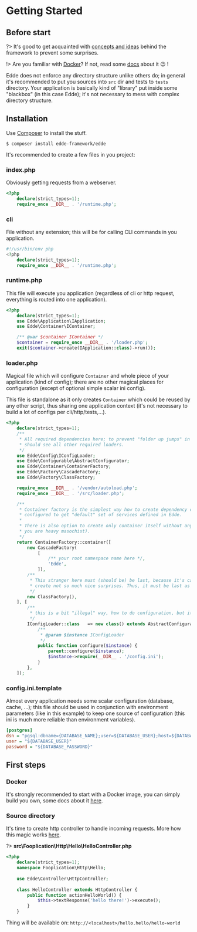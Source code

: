 # Getting Started

## Before start

?> It's good to get acquainted with [concepts and ideas](/ideas.md) behind the framework to prevent some surprises.

!> Are you familiar with [Docker](/docker)? If not, read some [docs](https://docs.docker.com/) about it :wink: ! 

Edde does not enforce any directory structure unlike others do; in general it's recommended
to put you sources into `src` dir and tests to `tests` directory. Your application is basically
kind of "library" put inside some "blackbox" (in this case Edde); it's not necessary to mess
with complex directory structure.

## Installation

Use [Composer](https://getcomposer.org/doc/00-intro.md) to install the stuff.

`$ composer install edde-framework/edde`

It's recommended to create a few files in you project:

### index.php

Obviously getting requests from a webserver.

```php
<?php
	declare(strict_types=1);
	require_once __DIR__ . '/runtime.php';

```

### cli

File without any extension; this will be for calling CLI commands in you application. 

```php
#!/usr/bin/env php
<?php
	declare(strict_types=1);
	require_once __DIR__ . '/runtime.php';

```

### runtime.php

This file will execute you application (regardless of cli or http request, everything is routed into
one application). 

```php
<?php
	declare(strict_types=1);
	use Edde\Application\IApplication;
	use Edde\Container\IContainer;

	/** @var $container IContainer */
	$container = require_once __DIR__ . '/loader.php';
	exit($container->create(IApplication::class)->run());

```

### loader.php

Magical file which will configure `Container` and whole piece of your application (kind of config);
there are no other magical places for configuration (except of optional simple scalar ini config).

This file is standalone as it only creates `Container` which could be reused by any other script,
thus sharing one application context (it's not necessary to build a lot of configs per cli/http/tests,...).

```php
<?php
	declare(strict_types=1);
	/**
	 * All required dependencies here; to prevent "folder up jumps" in path, this file
	 * should see all other required loaders.
	 */
	use Edde\Config\IConfigLoader;
	use Edde\Configurable\AbstractConfigurator;
	use Edde\Container\ContainerFactory;
	use Edde\Factory\CascadeFactory;
	use Edde\Factory\ClassFactory;

	require_once __DIR__ . '/vendor/autoload.php';
	require_once __DIR__ . '/src/loader.php';

	/**
	 * Container factory is the simplest way how to create dependency container; in this particular case container is also
	 * configured to get "default" set of services defined in Edde.
	 *
	 * There is also option to create only container itself without any internal dependencies (not so much recommended except
	 * you are heavy masochist).
	 */
	return ContainerFactory::container([
		new CascadeFactory(
			[
				/** your root namespace name here */,
				'Edde',
			]),
		/**
		 * This stranger here must (should be) be last, because it's canHandle method is able to kill a lot of dependencies and
		 * create not so much nice surprises. Thus, it must be last as kind of dependency fallback.
		 */
		new ClassFactory(),
	], [
		/**
		 * this is a bit "illegal" way, how to do configuration, but it... works
		 */
		IConfigLoader::class   => new class() extends AbstractConfigurator {
			/**
			 * @param $instance IConfigLoader
			 */
			public function configure($instance) {
				parent::configure($instance);
				$instance->require(__DIR__ . '/config.ini');
			}
		},
	]);

```

### config.ini.template

Almost every application needs some scalar configuration (database, cache, ...); this file should be used in conjunction
with environment parameters (like in this example) to keep one source of configuration (this ini is much more reliable
than environment variables).

```ini
[postgres]
dsn = "pgsql:dbname={DATABASE_NAME};user=${DATABASE_USER};host=${DATABASE_HOST};port=5432"
user = "${DATABASE_USER}"
password = "${DATABASE_PASSWORD}"
```

## First steps

### Docker

It's strongly recommended to start with a Docker image, you can simply build you own, some docs about it [here](/docker.md).

### Source directory

It's time to create http controller to handle incoming requests. More how this magic works [here](/edde/controllers.md).

?> **src\Fooplication\Http\Hello\HelloController.php** 

```php
<?php
	declare(strict_types=1);
	namespace Fooplication\Http\Hello;
	
	use Edde\Controller\HttpController;
	
	class HelloController extends HttpController {
		public function actionHelloWorld() {
			$this->textResponse('hello there!')->execute();
		}
	}
```

Thing will be available on:
`http://<localhost>/hello.hello/hello-world`
